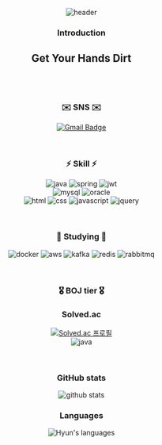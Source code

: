 


<div align="center">
  
  ![header](https://capsule-render.vercel.app/api?type=waving&height=300&text=Hello,%20I'm%20Hyun&color=auto)
  
  <h3> Introduction </h3>
  
   ## Get Your Hands Dirt

  <br><br>
  <h3>✉️ SNS ✉️</h3>

  [![Gmail Badge](http://img.shields.io/badge/-Gmail-D14836?style=for-the-badge&logo=gmail&logoColor=white&link=mailto:rhqudgus99@gmail.com)](mailto:rhqudgus99@gmail.com)

  <br>
  <h3>⚡ Skill ⚡</h3>
  
  ![java](https://img.shields.io/badge/Java-ED8B00?style=for-the-badge&logo=openjdk&logoColor=white)
  ![spring](https://img.shields.io/badge/Spring-6DB33F?style=for-the-badge&logo=spring&logoColor=white)
  ![jwt](https://img.shields.io/badge/json%20web%20tokens-323330?style=for-the-badge&logo=json-web-tokens&logoColor=pink)<br>
  ![mysql](https://img.shields.io/badge/MySQL-005C84?style=for-the-badge&logo=mysql&logoColor=white)
  ![oracle](https://img.shields.io/badge/Oracle-F80000?style=for-the-badge&logo=Oracle&logoColor=white)<br>
  ![html](https://img.shields.io/badge/HTML5-E34F26?style=for-the-badge&logo=html5&logoColor=white)
  ![css](https://img.shields.io/badge/CSS-239120?&style=for-the-badge&logo=css3&logoColor=white)
  ![javascript](https://img.shields.io/badge/JavaScript-F7DF1E?style=for-the-badge&logo=JavaScript&logoColor=white)
  ![jquery](https://img.shields.io/badge/jQuery-0769AD?style=for-the-badge&logo=jquery&logoColor=white)

  <br>
  <h3>📖 Studying 📖</h3>

  ![docker](https://img.shields.io/badge/docker-%230db7ed.svg?style=for-the-badge&logo=docker&logoColor=white)
  ![aws](https://img.shields.io/badge/Amazon_AWS-232F3E?style=for-the-badge&logo=amazon-aws&logoColor=white)
  ![kafka](https://img.shields.io/badge/kafka-232F3E?&style=for-the-badge&logo=kafka&logoColor=white)
  ![redis](https://img.shields.io/badge/redis-%23DD0031.svg?&style=for-the-badge&logo=redis&logoColor=white)
  ![rabbitmq](https://img.shields.io/badge/rabbitmq-%23FF6600.svg?&style=for-the-badge&logo=rabbitmq&logoColor=white)

  <br>
  <h3>🎖️ BOJ tier 🎖️<h3>

  ### Solved.ac
  [![Solved.ac 프로필](http://mazassumnida.wtf/api/v2/generate_badge?boj=Tailstar73)](https://solved.ac/Tailstar73)<br>
  ![java](https://img.shields.io/badge/Java-ED8B00?style=for-the-badge&logo=openjdk&logoColor=white)

  <br>

  ### GitHub stats
  ![github stats](https://github-readme-stats.vercel.app/api?username=Hyun7en&show_icons=true)

  ### Languages
  ![Hyun's languages](https://github-readme-stats.vercel.app/api/top-langs/?username=Hyun7en&layout=compact)

</div>



